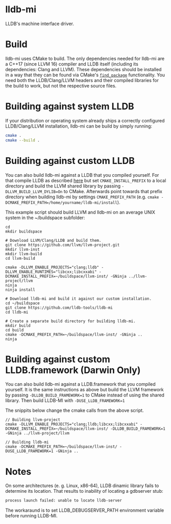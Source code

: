 # lldb-mi

LLDB's machine interface driver.

# Build

lldb-mi uses CMake to build. The only dependencies needed for lldb-mi are a C++17 (since LLVM 16) compiler and LLDB itself (including its dependencies: Clang and LLVM). These dependencies should be installed in a way that they can be found via CMake's [`find_package`](https://cmake.org/cmake/help/latest/command/find_package.html) functionality. You need both the LLDB/Clang/LLVM headers and their compiled libraries for the build to work, but not the respective source files.

# Building against system LLDB

If your distribution or operating system already ships a correctly configured LLDB/Clang/LLVM installation, lldb-mi can be build by simply running:


```bash
cmake .
cmake --build .
```

# Building against custom LLDB

You can also build lldb-mi against a LLDB that you compiled yourself. For that compile LLDB as described [here](https://lldb.llvm.org/resources/build.html) but set `CMAKE_INSTALL_PREFIX` to a local directory and build the LLVM shared library by passing `-DLLVM_BUILD_LLVM_DYLIB=On` to CMake. Afterwards point towards that prefix directory when building lldb-mi by settings `CMAKE_PREFIX_PATH` (e.g. `cmake -DCMAKE_PREFIX_PATH=/home/yourname/lldb-mi/install`).

This example script should build LLVM and lldb-mi on an average UNIX system in the ~/buildspace subfolder:
```
cd
mkdir buildspace

# Download LLVM/Clang/LLDB and build them.
git clone https://github.com/llvm/llvm-project.git
mkdir llvm-inst
mkdir llvm-build
cd llvm-build

cmake -DLLVM_ENABLE_PROJECTS="clang;lldb" -DLLVM_ENABLE_RUNTIMES="libcxx;libcxxabi" -DCMAKE_INSTALL_PREFIX=~/buildspace/llvm-inst/ -GNinja ../llvm-project/llvm
ninja
ninja install

# Download lldb-mi and build it against our custom installation.
cd ~/buildspace
git clone https://github.com/lldb-tools/lldb-mi
cd lldb-mi

# Create a separate build directory for building lldb-mi.
mkdir build
cd build
cmake -DCMAKE_PREFIX_PATH=~/buildspace/llvm-inst/ -GNinja ..
ninja
```

# Building against custom LLDB.framework (Darwin Only)

You can also build lldb-mi against a LLDB.framework that you compiled yourself. It is the same instructions as above but build the LLVM framework by passing `-DLLDB_BUILD_FRAMEWORK=1` to CMake instead of using the shared library. Then build LLDB-MI with `-DUSE_LLDB_FRAMEWORK=1`

The snippits below change the cmake calls from the above script.
```
// Building llvm-project
cmake -DLLVM_ENABLE_PROJECTS="clang;lldb;libcxx;libcxxabi" -DCMAKE_INSTALL_PREFIX=~/buildspace/llvm-inst/ -DLLDB_BUILD_FRAMEWORK=1 -GNinja ../llvm-project/llvm
```

```
// Building lldb-mi
cmake -DCMAKE_PREFIX_PATH=~/buildspace/llvm-inst/ -DUSE_LLDB_FRAMEWORK=1 -GNinja ..

```

# Notes

On some architectures (e. g. Linux, x86-64), LLDB dinamic library fails to determine its location. That results to inability of locating a gdbserver stub:
```bash
process launch failed: unable to locate lldb-server
```

The workaraund is to set LLDB_DEBUGSERVER_PATH environment variable before running LLDB-MI.
